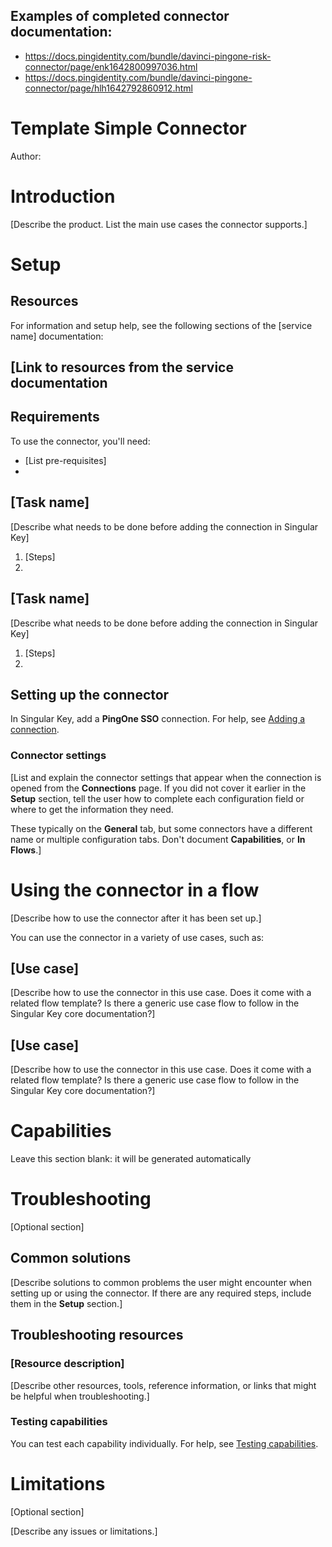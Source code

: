 ## Examples of completed connector documentation:

* https://docs.pingidentity.com/bundle/davinci-pingone-risk-connector/page/enk1642800997036.html
* https://docs.pingidentity.com/bundle/davinci-pingone-connector/page/hlh1642792860912.html


# Template Simple Connector


Author: 


# Introduction

[Describe the product. List the main use cases the connector supports.]


# Setup


## Resources

For information and setup help, see the following sections of the [service name] documentation:


## [Link to resources from the service documentation


## Requirements

To use the connector, you'll need:



* [List pre-requisites]
* 


## [Task name]

[Describe what needs to be done before adding the connection in Singular Key]



1. [Steps]
2. 


## [Task name]

[Describe what needs to be done before adding the connection in Singular Key]



1. [Steps]
2. 


## Setting up the connector

In Singular Key, add a **PingOne SSO** connection. For help, see [Adding a connection](https://docs.google.com/document/d/1Sc9tD5tn9dl79qOWup0k3eKk5hrNVI8lZPAdm8loeiA/edit#).


### Connector settings

[List and explain the connector settings that appear when the connection is opened from the **Connections** page. If you did not cover it earlier in the **Setup** section, tell the user how to complete each configuration field or where to get the information they need.

These typically on the **General** tab, but some connectors have a different name or multiple configuration tabs. Don't document **Capabilities**, or **In Flows**.]


# Using the connector in a flow

[Describe how to use the connector after it has been set up.]

You can use the connector in a variety of use cases, such as:


## [Use case]

[Describe how to use the connector in this use case. Does it come with a related flow template? Is there a generic use case flow to follow in the Singular Key core documentation?]


## [Use case]

[Describe how to use the connector in this use case. Does it come with a related flow template? Is there a generic use case flow to follow in the Singular Key core documentation?]


# Capabilities

Leave this section blank: it will be generated automatically


# Troubleshooting

[Optional section]


## Common solutions

[Describe solutions to common problems the user might encounter when setting up or using the connector. If there are any required steps, include them in the **Setup** section.]


## Troubleshooting resources


### [Resource description]

[Describe other resources, tools, reference information, or links that might be helpful when troubleshooting.]


### Testing capabilities

You can test each capability individually. For help, see [Testing capabilities](https://docs.google.com/document/d/1Sc9tD5tn9dl79qOWup0k3eKk5hrNVI8lZPAdm8loeiA/edit#).


# Limitations

[Optional section]

[Describe any issues or limitations.]

